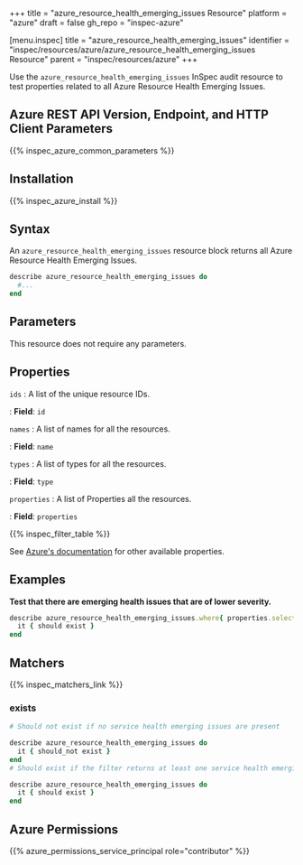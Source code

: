 +++
title = "azure_resource_health_emerging_issues Resource"
platform = "azure"
draft = false
gh_repo = "inspec-azure"

[menu.inspec]
title = "azure_resource_health_emerging_issues"
identifier = "inspec/resources/azure/azure_resource_health_emerging_issues Resource"
parent = "inspec/resources/azure"
+++

Use the `azure_resource_health_emerging_issues` InSpec audit resource to test properties related to all Azure Resource Health Emerging Issues.

## Azure REST API Version, Endpoint, and HTTP Client Parameters

{{% inspec_azure_common_parameters %}}

## Installation

{{% inspec_azure_install %}}

## Syntax

An `azure_resource_health_emerging_issues` resource block returns all Azure Resource Health Emerging Issues.

```ruby
describe azure_resource_health_emerging_issues do
  #...
end
```

## Parameters

This resource does not require any parameters.

## Properties

`ids`
: A list of the unique resource IDs.

: **Field**: `id`

`names`
: A list of names for all the resources.

: **Field**: `name`

`types`
: A list of types for all the resources.

: **Field**: `type`

`properties`
: A list of Properties all the resources.

: **Field**: `properties`


{{% inspec_filter_table %}}

See [Azure's documentation](https://docs.microsoft.com/en-us/rest/api/resourcehealth/emerging-issues/get) for other available properties.

## Examples

**Test that there are emerging health issues that are of lower severity.**

```ruby
describe azure_resource_health_emerging_issues.where{ properties.select{|prop| prop.statusActiveEvents.select{ |event| event.severity == 'Warning' } } } do
  it { should exist }
end
```

## Matchers

{{% inspec_matchers_link %}}

### exists

```ruby
# Should not exist if no service health emerging issues are present

describe azure_resource_health_emerging_issues do
  it { should_not exist }
end
# Should exist if the filter returns at least one service health emerging issues

describe azure_resource_health_emerging_issues do
  it { should exist }
end
```

## Azure Permissions

{{% azure_permissions_service_principal role="contributor" %}}
